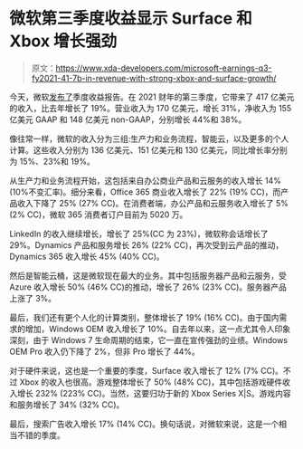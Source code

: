 # 微软第三季度收益显示 Surface 和 Xbox 增长强劲

> 原文：<https://www.xda-developers.com/microsoft-earnings-q3-fy2021-41-7b-in-revenue-with-strong-xbox-and-surface-growth/>

今天，微软[发布了](https://www.microsoft.com/en-us/investor/earnings/FY-21-Q3/press-release-webcast)季度收益报告。在 2021 财年的第三季度，它带来了 417 亿美元的收入，比去年增长了 19%。营业收入为 170 亿美元，增长 31%，净收入为 155 亿美元 GAAP 和 148 亿美元 non-GAAP，分别增长 44%和 38%。

像往常一样，微软的收入分为三组:生产力和业务流程，智能云，以及更多的个人计算。这些收入分别为 136 亿美元、151 亿美元和 130 亿美元，同比增长率分别为 15%、23%和 19%。

从生产力和业务流程开始，这包括来自办公商业产品和云服务的收入增长 14% (10%不变汇率)。细分来看，Office 365 商业收入增长了 22% (19% CC)，而产品收入下降了 25% (27% CC)。在消费者端，办公产品和云服务收入增长了 5% (2% CC)，微软 365 消费者订户目前为 5020 万。

LinkedIn 的收入继续增长，增长了 25%(CC 为 23%)，微软称会话增长了 29%。Dynamics 产品和服务增长 26% (22% CC)，再次受到云产品的推动，Dynamics 365 收入增长 45% (40% CC)。

然后是智能云桶，这是微软现在最大的业务。其中包括服务器产品和云服务，受 Azure 收入增长 50% (46% CC)的推动，增长了 26% (23% CC)。服务器产品上涨了 3%。

最后，我们还有更个人化的计算类别，整体增长了 19% (16% CC)。由于国内需求的增加，Windows OEM 收入增长了 10%。自去年以来，这一点尤其令人印象深刻，由于 Windows 7 生命周期的结束，它一直在宣传强劲的业绩。Windows OEM Pro 收入仍下降了 2%，但非 Pro 增长了 44%。

对于硬件来说，这也是一个重要的季度，Surface 收入增长了 12% (7% CC)。不过 Xbox 的收入也很高。游戏整体增长了 50% (48% CC)，其中包括游戏硬件收入增长 232% (223% CC)。当然，这要归功于新的 Xbox Series X|S。游戏内容和服务增长了 34% (32% CC)。

最后，搜索广告收入增长 17% (14% CC)。换句话说，对微软来说，这是一个相当不错的季度。